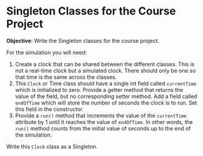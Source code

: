 # Singleton Classes for the Course Project

**Objective**: Write the Singleton classes for the course project.

For the simulation you will need:

1. Create a clock that can be shared between the different classes. This is not a real-time clock
   but a simulated clock. There should only be one so that time is the same across the classes.
2. This `Clock` or Time class should have a single int field called `currentTime` which is initialized to zero.
   Provide a getter method that returns the value of the field, but no corresponding setter method.
   Add a field called `endOfTime` which will store the number of seconds the clock is to run. Set this field in the constructor.
3. Provide a `run()` method that increments the value of the `currentTime` attribute by 1 until it reaches the
   value of `endOfTime`. In other words, the `run()` method counts from the initial value of seconds up to the end
   of the simulation.

Write this `Clock` class as a Singleton.
